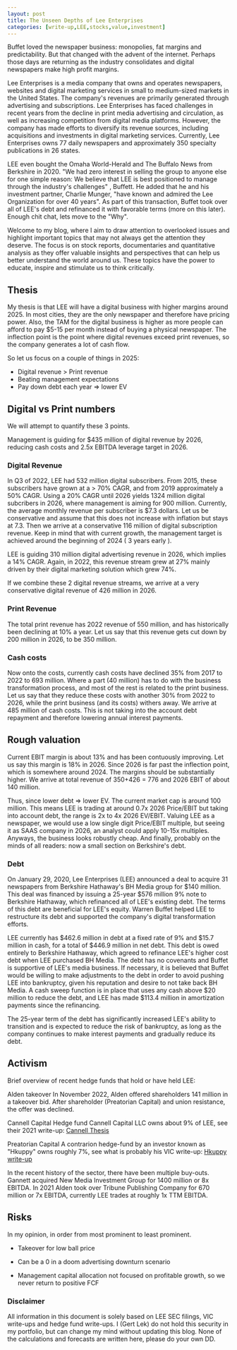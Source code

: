 ```yaml
---
layout: post
title: The Unseen Depths of Lee Enterprises
categories: [write-up,LEE,stocks,value,investment]
---
```


Buffet loved the newspaper business: monopolies, fat margins and predictability. But that changed with the advent of the internet. Perhaps those days are returning as the industry consolidates and digital newspapers make high profit margins.

Lee Enterprises is a media company that owns and operates newspapers, websites and digital marketing services in small to medium-sized markets in the United States. The company's revenues are primarily generated through advertising and subscriptions. Lee Enterprises has faced challenges in recent years from the decline in print media advertising and circulation, as well as increasing competition from digital media platforms. However, the company has made efforts to diversify its revenue sources, including acquisitions and investments in digital marketing services.
Currently, Lee Enterprises owns 77 daily newspapers and approximately 350 specialty publications in 26 states. 

LEE even bought the Omaha World-Herald and The Buffalo News from Berkshire in 2020.
 "We had zero interest in selling the group to anyone else for one simple reason: We believe that LEE is best positioned to manage through the industry's challenges" , Buffett. He added that he and his investment partner, Charlie Munger, "have known and admired the Lee Organization for over 40 years".
As part of this transaction,  Buffet took over all of LEE's debt and refinanced it with favorable terms (more on this later). Enough chit chat, lets move to the "Why".

Welcome to my blog, where I aim to draw attention to overlooked issues and highlight important topics that may not always get the attention they deserve. The focus is on stock reports, documentaries and quantitative analysis as they offer valuable insights and perspectives that can help us better understand the world around us. These topics have the power to educate, inspire and stimulate us to think critically.

## Thesis 

My thesis is that LEE will have a digital business with higher margins around 2025. In most cities, they are the only newspaper and therefore have pricing power. Also, the TAM  for the digital business is higher as more people can afford to pay $5-15 per month instead of buying a physical newspaper.
The inflection point is the point where digital revenues exceed print revenues, so the company generates a lot of cash flow. 

So let us focus on a couple of things in 2025:

- Digital revenue > Print revenue
- Beating management expectations
- Pay down debt each year => lower EV 

## Digital vs Print numbers

We will attempt to quantify these 3 points.

Management is guiding for $435 million of digital revenue by 2026, reducing cash costs and 2.5x EBITDA leverage target in 2026. 

### Digital Revenue
In Q3 of 2022, LEE had 532 million digital subscribers. From 2015, these subscribers have grown at a > 70% CAGR, and from 2019 approximately a 50% CAGR. Using a 20% CAGR until 2026 yields 1324 million digital subcribers in 2026, where management is aiming for 900 million.
Currently, the average monthly revenue per subscriber is $7.3 dollars. Let us be conservative and assume that this does not increase with inflation but stays at 7.3. Then we arrive at a conservative 116 million of digital subscription revenue. Keep in mind that with current growth, the management target is achieved around the beginning of 2024 ( 3 years early ).

LEE is guiding 310 million digital advertising revenue in 2026, which implies a 14% CAGR. Again, in 2022, this revenue stream grew at 27% mainly driven by their digital marketing solution which grew 74%. 

If we combine these 2 digital revenue streams, we arrive at a very conservative digital revenue of 426 million in 2026.

### Print Revenue
The total print revenue has 2022 revenue of 550 million, and has historically been declining at 10% a year. Let us say that this revenue gets cut down by 200 million in 2026, to be 350 million.

### Cash costs
Now onto the costs, currently cash costs have declined 35% from 2017 to 2022 to 693 million. Where a part (40 million) has to do with the business transformation process, and most of the rest is related to the print business. Let us say that they reduce these costs with another 30% from 2022 to 2026, while the print business (and its costs) withers away. We arrive at 485 million of cash costs. This is not taking into the account debt repayment and therefore lowering annual interest payments. 

## Rough valuation

Current EBIT margin is about 13% and has been contuously improving. Let us say this margin is 18% in 2026. Since 2026 is far past the inflection point, which is somewhere around 2024. The margins should be substantially higher. We arrive at total revenue of 350+426 = 776 and 2026 EBIT of about 140 million.

Thus, since lower debt => lower EV. The current market cap is around 100 million. This means LEE is trading at around 0.7x 2026 Price/EBIT but taking into account debt, the range is 
2x to 4x 2026 EV/EBIT. Valuing LEE as a newspaper, we would use a low single digit Price/EBIT multiple, but seeing it as SAAS company in 2026, an analyst could apply 10-15x multiples. Anyways, the business looks robustly cheap. And finally, probably on the minds of all readers: now a small section on Berkshire's debt.



### Debt

On January 29, 2020, Lee Enterprises (LEE) announced a deal to acquire 31 newspapers from Berkshire Hathaway's BH Media group for $140 million. This deal was financed by issuing a 25-year $576 million 9% note to Berkshire Hathaway, which refinanced all of LEE's existing debt. The terms of this debt are beneficial for LEE's equity. Warren Buffet helped LEE to restructure its debt and supported the company's digital transformation efforts.

LEE currently has $462.6 million in debt at a fixed rate of 9% and $15.7 million in cash, for a total of $446.9 million in net debt. This debt is owed entirely to Berkshire Hathaway, which agreed to refinance LEE's higher cost debt when LEE purchased BH Media. The debt has no covenants and Buffet is supportive of LEE's media business. If necessary, it is believed that Buffet would be willing to make adjustments to the debt in order to avoid pushing LEE into bankruptcy, given his reputation and desire to not take back BH Media. A cash sweep function is in place that uses any cash above $20 million to reduce the debt, and LEE has made $113.4 million in amortization payments since the refinancing.

The 25-year term of the debt has significantly increased LEE's ability to transition and is expected to reduce the risk of bankruptcy, as long as the company continues to make interest payments and gradually reduce its debt.

## Activism
Brief overview of recent hedge funds that hold or have held LEE:

Alden takeover
In November 2022, Alden offered shareholders 141 million in a takeover bid. 
After shareholder (Preatorian Capital) and union resistance, the offer was declined.

Cannell Capital
Hedge fund Cannell Capital LLC owns about 9% of LEE, see their 2021 write-up:
[Cannell Thesis](https://mma.prnewswire.com/media/1607973/LEE_Thesis.pdf?p=pdf)

Preatorian Capital
A contrarion hedge-fund by an investor known as "Hkuppy" owns roughly 7%, see what is probably his VIC write-up:
[Hkuppy write-up](https://www.valueinvestorsclub.com/idea/LEE_ENTERPRISES_INC/0261917451)

In the recent history of the sector, there have been multiple buy-outs. 
Gannett acquired New Media Investment Group for 1400 million or 8x EBITDA.
In 2021 Alden took over Tribune Publishing Company for 670 million or 7x EBITDA, currently LEE trades at roughly 1x TTM EBITDA. 


## Risks
In my opinion, in order from most prominent to least prominent.

- Takeover for low ball price

- Can be a 0 in a doom advertising downturn scenario

- Management capital allocation not focused on profitable growth, so we never return to positive FCF


### Disclaimer
All information in this document is solely based on LEE SEC filings, VIC write-ups and hedge fund write-ups. I (Gert Lek) do not hold this security in my portfolio, but can change my mind without updating this blog. None of the calculations and forecasts are written here, please do your own DD.

